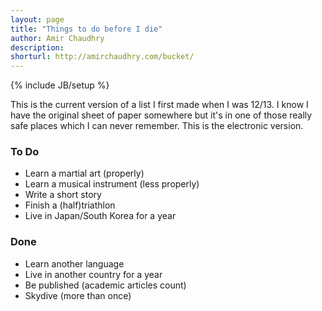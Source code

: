 ```yaml
---
layout: page
title: "Things to do before I die"
author: Amir Chaudhry
description:
shorturl: http://amirchaudhry.com/bucket/
---
```

{% include JB/setup %}

This is the current version of a list I first made when I was 12/13.  I know I have the original sheet of paper somewhere but it's in one of those really safe places which I can never remember.  This is the electronic version.


### To Do

- Learn a martial art (properly)
- Learn a musical instrument (less properly)
- Write a short story
- Finish a (half)triathlon
- Live in Japan/South Korea for a year


### Done

- Learn another language
- Live in another country for a year
- Be published (academic articles count)
- Skydive (more than once)
